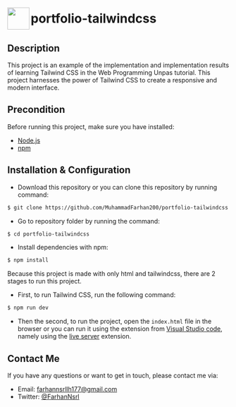 <h1 style="display: flex; align-items: center;"><img src="https://muhammadfarhan200.github.io/portfolio-tailwindcss/public/img/skills/tailwindcss-color.svg" width="50" align="left"/>  portfolio-tailwindcss</h1>


## Description

This project is an example of the implementation and implementation results of learning Tailwind CSS in the Web Programming Unpas tutorial. This project harnesses the power of Tailwind CSS to create a responsive and modern interface.

## Precondition

Before running this project, make sure you have installed:

- <a href="https://nodejs.org" target="_blank">Node.js</a>
- <a href="https://www.npmjs.com" target="_blank">npm</a>

## Installation & Configuration

- Download this repository or you can clone this repository by running command:

```bash
$ git clone https://github.com/MuhammadFarhan200/portfolio-tailwindcss.git
```

- Go to repository folder by running the command:

```bash
$ cd portfolio-tailwindcss
```

- Install dependencies with npm:

```bash
$ npm install
```

Because this project is made with only html and tailwindcss, there are 2 stages to run this project.

- First, to run Tailwind CSS, run the following command:

```bash
$ npm run dev
```

- Then the second, to run the project, open the `index.html` file in the browser or you can run it using the extension from [Visual Studio code](https://code.visualstudio.com), namely using the [live server](https://marketplace.visualstudio.com/items?itemName=ritwickdey.LiveServer) extension.

## Contact Me

If you have any questions or want to get in touch, please contact me via:

- Email: [farhannsrllh177@gmail.com](mailto:farhannsrllh177@gmail.com)
- Twitter: <a href="https://twitter.com/FarhanNsrl/" target="_blank">@FarhanNsrl</a>
